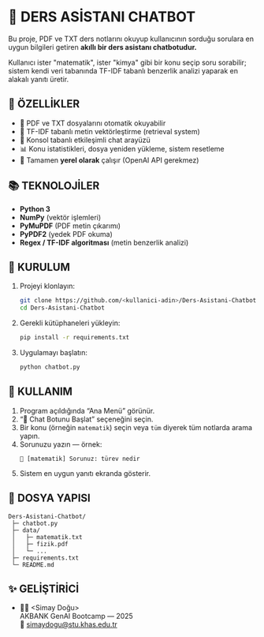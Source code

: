# 🤖 DERS ASİSTANI CHATBOT

Bu proje, PDF ve TXT ders notlarını okuyup kullanıcının sorduğu sorulara en uygun bilgileri getiren **akıllı bir ders asistanı chatbotudur.**

Kullanıcı ister "matematik", ister "kimya" gibi bir konu seçip soru sorabilir; sistem kendi veri tabanında TF-IDF tabanlı benzerlik analizi yaparak en alakalı yanıtı üretir.

## 🚀 ÖZELLİKLER
- 📄 PDF ve TXT dosyalarını otomatik okuyabilir  
- 🧠 TF-IDF tabanlı metin vektörleştirme (retrieval system)  
- 💬 Konsol tabanlı etkileşimli chat arayüzü  
- 📊 Konu istatistikleri, dosya yeniden yükleme, sistem resetleme  
- 🔁 Tamamen **yerel olarak** çalışır (OpenAI API gerekmez)

## 📚 TEKNOLOJİLER
- **Python 3**
- **NumPy** (vektör işlemleri)
- **PyMuPDF** (PDF metin çıkarımı)
- **PyPDF2** (yedek PDF okuma)
- **Regex / TF-IDF algoritması** (metin benzerlik analizi)

## 🧩 KURULUM
1. Projeyi klonlayın:
   ```bash
   git clone https://github.com/<kullanici-adin>/Ders-Asistani-Chatbot.git
   cd Ders-Asistani-Chatbot
   ```
2. Gerekli kütüphaneleri yükleyin:
   ```bash
   pip install -r requirements.txt
   ```
3. Uygulamayı başlatın:
   ```bash
   python chatbot.py
   ```

## 💬 KULLANIM
1. Program açıldığında “Ana Menü” görünür.  
2. “💬 Chat Botunu Başlat” seçeneğini seçin.  
3. Bir konu (örneğin `matematik`) seçin veya `tüm` diyerek tüm notlarda arama yapın.  
4. Sorunuzu yazın — örnek:  
   ```
   💭 [matematik] Sorunuz: türev nedir
   ```
5. Sistem en uygun yanıtı ekranda gösterir.

## 📂 DOSYA YAPISI
```
Ders-Asistani-Chatbot/
 ├─ chatbot.py
 ├─ data/
 │   ├─ matematik.txt
 │   ├─ fizik.pdf
 │   └─ ...
 ├─ requirements.txt
 └─ README.md
```

## ✨ GELİŞTİRİCİ
- 👩‍💻 <Simay Doğu>  
AKBANK GenAI Bootcamp — 2025  
📧 <simaydogu@stu.khas.edu.tr>
